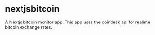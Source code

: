 # nextjsbitcoin
A Nextjs bitcoin monitor app.
This app uses the coindesk api for realime bitcoin exchange rates.
